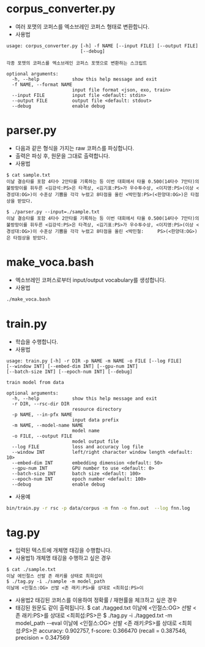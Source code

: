 # corpus_converter.py
* 여러 포맷의 코퍼스를 엑소브레인 코퍼스 형태로 변환합니다.
* 사용법
```
usage: corpus_converter.py [-h] -f NAME [--input FILE] [--output FILE]
                           [--debug]

각종 포맷의 코퍼스를 엑소브레인 코퍼스 포맷으로 변환하는 스크립트

optional arguments:
  -h, --help            show this help message and exit
  -f NAME, --format NAME
                        input file format <json, exo, train>
  --input FILE          input file <default: stdin>
  --output FILE         output file <default: stdout>
  --debug               enable debug
```

# parser.py
* 다음과 같은 형식을 가지는 raw 코퍼스를 파싱합니다.
* 출력은 파싱 후, 원문을 그대로 출력합니다.
* 사용법
```
$ cat sample.txt
이날 결승타를 포함 4타수 2안타를 기록하는 등 이번 대회에서 타율 0.500(14타수 7안타)의 불방망이를 휘두른 <김강석:PS>은 타격상, <김기표:PS>가 우수투수상, <이지영:PS>(이상 <경성대:OG>)이 수훈상 기쁨을 각각 누렸고 8타점을 올린 <박민철:PS>(<한양대:OG>)은 타점상을 받았다.

$ ./parser.py --input=./sample.txt
이날 결승타를 포함 4타수 2안타를 기록하는 등 이번 대회에서 타율 0.500(14타수 7안타)의 불방망이를 휘두른 <김강석:PS>은 타격상, <김기표:PS>가 우수투수상, <이지영:PS>(이상 <경성대:OG>)이 수훈상 기쁨을 각각 누렸고 8타점을 올린 <박민철:     PS>(<한양대:OG>)은 타점상을 받았다.
```

# make_voca.bash
* 엑소브레인 코퍼스로부터  input/output vocabulary를 생성합니다.
* 사용법
```bash
./make_voca.bash
```

# train.py
* 학습을 수행합니다.
* 사용법
```
usage: train.py [-h] -r DIR -p NAME -m NAME -o FILE [--log FILE]
[--window INT] [--embed-dim INT] [--gpu-num INT]
[--batch-size INT] [--epoch-num INT] [--debug]

train model from data

optional arguments:
  -h, --help            show this help message and exit
  -r DIR, --rsc-dir DIR
                        resource directory
  -p NAME, --in-pfx NAME
                        input data prefix
  -m NAME, --model-name NAME
                        model name
  -o FILE, --output FILE
                        model output file
  --log FILE            loss and accuracy log file
  --window INT          left/right character window length <default: 10>
  --embed-dim INT       embedding dimension <default: 50>
  --gpu-num INT         GPU number to use <default: 0>
  --batch-size INT      batch size <default: 100>
  --epoch-num INT       epoch number <default: 100>
  --debug               enable debug
```


* 사용예
```bash
bin/train.py -r rsc -p data/corpus -m fnn -o fnn.out  --log fnn.log
```

# tag.py
* 입력된 텍스트에 개체명 태깅을 수행합니다.
* 사용법1) 개체명 태깅을 수행하고 싶은 경우
```
$ cat ./sample.txt
이날 에인절스 선발 존 래키를 상태로 최희섭이
$ ./tag.py -i ./sample -m model_path
이날에 <인절스:OG> 선발 <존 래키:PS>를 상대로 <최희섭:PS>이

```
* 사용법2 태깅된 코퍼스를 이용하여 정확률 / 재현률을 체크하고 싶은 경우
* 태깅된 원문도 같이 출력됩니다.
$ cat ./tagged.txt
이날에 <인절스:OG> 선발 <존 래키:PS>를 상대로 <최희섭:PS>은
$ ./tag.py -i ./tagged.txt -m model_path --eval
이날에 <인절스:OG> 선발 <존 래키:PS>를 상대로 <최희섭:PS>은
accuracy: 0.902757, f-score: 0.366470 (recall = 0.387546, precision = 0.347569
```

